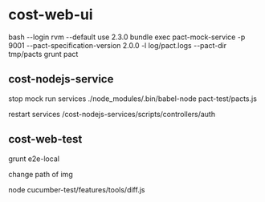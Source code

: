 # cost-web-ui
bash --login
rvm --default use 2.3.0
bundle exec pact-mock-service -p 9001 --pact-specification-version 2.0.0 -l log/pact.logs --pact-dir tmp/pacts
grunt pact

## cost-nodejs-service
stop mock
run services
./node_modules/.bin/babel-node pact-test/pacts.js

restart services
/cost-nodejs-services/scripts/controllers/auth

## cost-web-test
grunt e2e-local

change path of img 

node cucumber-test/features/tools/diff.js
